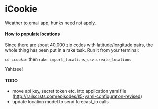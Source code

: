 iCookie
=======

Weather to email app, hunks need not apply.

#### How to populate locations
Since there are about 40,000 zip codes with latitude/longitude pairs, the whole thing has been put in a rake task. Run it from your terminal:

`cd icookie` then `rake import_locations_csv:create_locations`

Yahtzee!

#### TODO
* move api key, secret token etc. into application yaml file (http://railscasts.com/episodes/85-yaml-configuration-revised)
* update location model to send forecast_io calls
